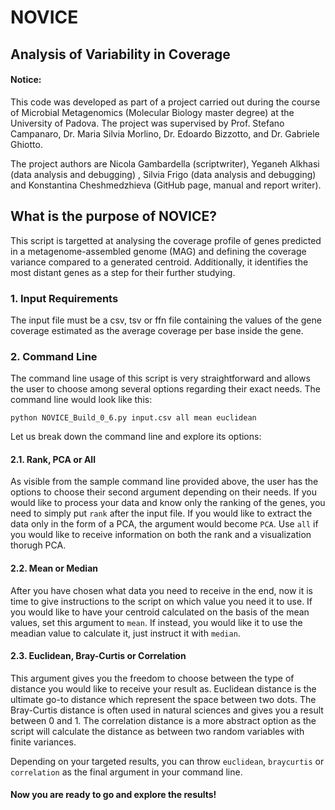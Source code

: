 # NOVICE
## Analysis of Variability in Coverage

#### Notice:
This code was developed as part of a project carried out during the course of Microbial Metagenomics (Molecular Biology master degree)
at the University of Padova. The project was supervised by Prof. Stefano Campanaro, Dr. Maria Silvia Morlino, Dr. Edoardo Bizzotto,
and Dr. Gabriele Ghiotto.

The project authors are Nicola Gambardella (scriptwriter), Yeganeh Alkhasi (data analysis and debugging) , Silvia Frigo (data analysis and debugging) 
and Konstantina Cheshmedzhieva (GitHub page, manual and report writer).


## What is the purpose of NOVICE?

This script is targetted at analysing the coverage profile of genes predicted in a metagenome-assembled genome (MAG) and defining the coverage variance 
compared to a generated centroid. Additionally, it identifies the most distant genes as a step for their further studying. 

### 1. Input Requirements

The input file must be a csv, tsv or ffn file containing the values of the gene coverage estimated as the average coverage per base inside the gene.

### 2. Command Line

The command line usage of this script is very straightforward and allows the user to choose among several options regarding their exact needs. The command
line would look like this:

`python NOVICE_Build_0_6.py input.csv all mean euclidean`

Let us break down the command line and explore its options:

#### 2.1. Rank, PCA or All

As visible from the sample command line provided above, the user has the options to choose their second argument depending on their needs. If you would 
like to process your data and know only the ranking of the genes, you need to simply put `rank` after the input file. If you would like to extract the 
data only in the form of a PCA, the argument would become `PCA`. Use `all` if you would like to receive information on both the rank and a visualization 
thorugh PCA.

#### 2.2. Mean or Median

After you have chosen what data you need to receive in the end, now it is time to give instructions to the script on which value you need it to use. If 
you would like to have your centroid calculated on the basis of the mean values, set this argument to `mean`. If instead, you would like it to use the 
meadian value to calculate it, just instruct it with `median`.

#### 2.3. Euclidean, Bray-Curtis or Correlation

This argument gives you the freedom to choose between the type of distance you would like to receive your result as. Euclidean distance is the ultimate
go-to distance which represent the space between two dots. The Bray-Curtis distance is often used in natural sciences and gives you a result between 0 
and 1. The correlation distance is a more abstract option as the script will calculate the distance as between two random variables with finite variances.

Depending on your targeted results, you can throw `euclidean`, `braycurtis` or `correlation` as the final argument in your command line.

#### Now you are ready to go and explore the results!




